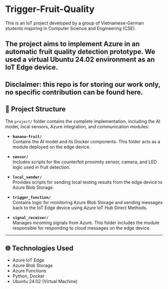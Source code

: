 # Trigger-Fruit-Quality

This is an IoT project developed by a group of Vietnamese-German students majoring in Computer Science and Engineering (CSE).

The project aims to implement Azure in an automatic fruit quality detection prototype. We used a virtual Ubuntu 24.02 environment as an IoT Edge device.
---
Disclaimer: this repo is for storing our work only, no specific contribution can be found here.
---

## 📁 Project Structure

The `project/` folder contains the complete implementation, including the AI model, local sensors, Azure integration, and communication modules:

- **`banana-fruit/`**  
  Contains the AI model and its Docker components. This folder acts as a module deployed on the edge device.

- **`sensor/`**  
  Includes scripts for the counterfeit proximity sensor, camera, and LED logic used in fruit detection.

- **`local_sender/`**  
  Provides scripts for sending local testing results from the edge device to Azure Blob Storage.

- **`trigger_function/`**  
  Contains logic for monitoring Azure Blob Storage and sending messages back to the IoT Edge device using Azure IoT Hub Direct Methods.

- **`signal_receiver/`**  
  Manages incoming signals from Azure. This folder includes the module responsible for responding to cloud messages on the edge device.

---

## 🌐 Technologies Used
- Azure IoT Edge
- Azure Blob Storage
- Azure Functions
- Python, Docker
- Ubuntu 24.02 (Virtual Machine)
